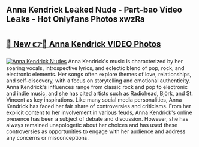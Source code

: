 ## Anna Kendrick Le𝚊ked N𝚞de - Part-bao Video Le𝚊ks - Hot Onlyf𝚊ns Photos xwzRa

# <h2><a href="http://ac48756.deff.icu/?id=Anna+Kendrick">🔗 New 👉🔴 Anna Kendrick VIDEO Photos</a></h2>

[![Anna Kendrick N𝚞des](https://i.imgur.com/rIISA9y.gif)](http://ac48756.deff.icu/?id=Anna+Kendrick)
Anna Kendrick's music is characterized by her soaring vocals, introspective lyrics, and eclectic blend of pop, rock, and electronic elements. Her songs often explore themes of love, relationships, and self-discovery, with a focus on storytelling and emotional authenticity. Anna Kendrick's influences range from classic rock and pop to electronic and indie music, and she has cited artists such as Radiohead, Björk, and St. Vincent as key inspirations. Like many social media personalities, Anna Kendrick has faced her fair share of controversies and criticisms. From her explicit content to her involvement in various feuds, Anna Kendrick's online presence has been a subject of debate and discussion. However, she has always remained unapologetic about her choices and has used these controversies as opportunities to engage with her audience and address any concerns or misconceptions.
